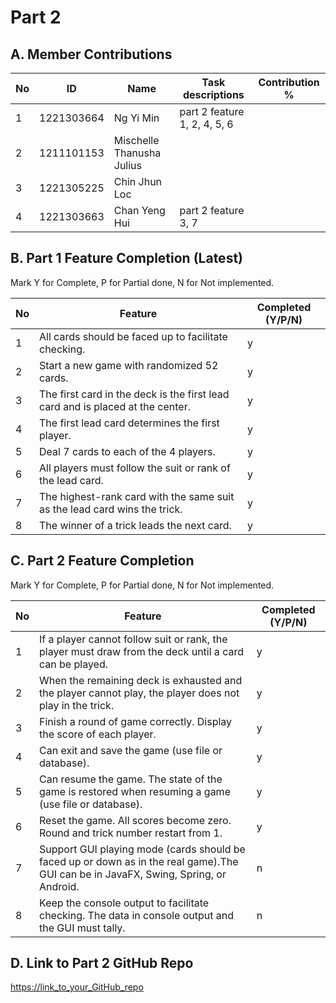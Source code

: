 # Part 2

## A. Member Contributions

No | ID         | Name | Task descriptions | Contribution %
-- | ---------- | ---- | ----------------- | --------------
1  | 1221303664 |Ng Yi Min |  part 2 feature 1, 2, 4, 5, 6           |
2  |1211101153 |Mischelle Thanusha Julius |                   |
3  |1221305225 | Chin Jhun Loc      |                   |
4  | 1221303663 |Chan Yeng Hui   |  part 2 feature 3, 7                 |


## B. Part 1 Feature Completion (Latest)

Mark Y for Complete, P for Partial done, N for Not implemented.

No | Feature                                                                         | Completed (Y/P/N)
-- | ------------------------------------------------------------------------------- | -----------------
1  | All cards should be faced up to facilitate checking.                            |y
2  | Start a new game with randomized 52 cards.                                      |y
3  | The first card in the deck is the first lead card and is placed at the center.  |y
4  | The first lead card determines the first player.                                |y
5  | Deal 7 cards to each of the 4 players.                                          |y
6  | All players must follow the suit or rank of the lead card.                      |y
7  | The highest-rank card with the same suit as the lead card wins the trick.       |y
8  | The winner of a trick leads the next card.                                      |y


## C. Part 2 Feature Completion

Mark Y for Complete, P for Partial done, N for Not implemented.

No | Feature                                                                          | Completed (Y/P/N)
-- | -------------------------------------------------------------------------------- | -----------------
1  | If a player cannot follow suit or rank, the player must draw from the deck until a card can be played.      |y
2  | When the remaining deck is exhausted and the player cannot play, the player does not play in the trick.                   |y
3  | Finish a round of game correctly. Display the score of each player.              |y
4  | Can exit and save the game (use file or database).                               |y
5  | Can resume the game. The state of the game is restored when resuming a game (use file or database).        |y
6  | Reset the game. All scores become zero. Round and trick number restart from 1.   |y
7  | Support GUI playing mode (cards should be faced up or down as in the real game).The GUI can be in JavaFX, Swing, Spring, or Android.  |n
8  | Keep the console output to facilitate checking. The data in console output and the GUI must tally.                                  |n


## D. Link to Part 2 GitHub Repo

[https://link_to_your_GitHub_repo](https://github.com/Iyoshin/TCP1201-OOPDS-Assignment-2023)

